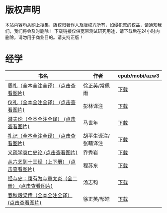 # 版权声明

本站内容均从网上搜集，版权归著作人及版权方所有，如侵犯您的权益，请通知我们，我们将会及时删除！ 下载链接仅供宽带测试研究用途，请下载后在24小时内删除，请勿用于商业目的。请支持正版！

# 经学

| 书名 | 作者 | epub/mobi/azw3 |
| --- | --- | --- |
| [周礼（全本全注全译） (点击查看图片)](https://www.dushupai.com/attachment/2024/06/09/a3adc53191063972.jpg) | 徐正英/常佩雨 | [下载](https://url89.ctfile.com/f/31084289-1356985789-d7d9d8?p=8866) |
| [仪礼（全本全注全译） (点击查看图片)](https://www.dushupai.com/attachment/2024/06/09/f8872d44ea6c6cff.jpg) | 彭林译注 | [下载](https://url89.ctfile.com/f/31084289-1356985543-fb5537?p=8866) |
| [潜夫论（全本全注全译） (点击查看图片)](https://www.dushupai.com/attachment/2024/06/09/419b784e7aad768f.jpg) | 马世年 | [下载](https://url89.ctfile.com/f/31084289-1356983326-206879?p=8866) |
| [礼记（全本全注全译） (点击查看图片)](https://www.dushupai.com/attachment/2024/06/09/4a7e8efb717adc20.jpg) | 胡平生译注/张萌译注  | [下载](https://url89.ctfile.com/f/31084289-1357054426-ca0b1a?p=8866) |
| [义疏学衰亡史论 (点击查看图片)](https://www.dushupai.com/attachment/2024/06/09/7ac78cc37bee3ad9.jpg) | 乔秀岩 | [下载](https://url89.ctfile.com/f/31084289-1357054387-22b652?p=8866) |
| [从六艺到十三经（上下册） (点击查看图片)](https://www.dushupai.com/attachment/2024/06/08/59a46007b15dba56.jpg) | 程苏东 | [下载](https://url89.ctfile.com/f/31084289-1357051807-3757fe?p=8866) |
| [经与史：康有为与章太炎（全二册） (点击查看图片)](https://www.dushupai.com/attachment/2024/06/08/fab928750d8002a5.jpg) | 汤志钧 | [下载](https://url89.ctfile.com/f/31084289-1357051474-6c8592?p=8866) |
| [春秋穀梁传（全本全注全译） (点击查看图片)](https://www.dushupai.com/attachment/2024/06/08/78273ed9bf661a66.jpg) | 徐正英/邹皓 | [下载](https://url89.ctfile.com/f/31084289-1357047328-018934?p=8866) |
